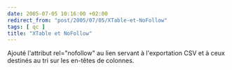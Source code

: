 ```yaml
---
date: 2005-07-05 10:16:00 +02:00
redirect_from: "post/2005/07/05/XTable-et-NoFollow"
tags: [ qc ]
title: "XTable et NoFollow"
---
```


Ajouté l'attribut rel="nofollow" au lien servant à l'exportation CSV et à
ceux destinés au tri sur les en-têtes de colonnes.
